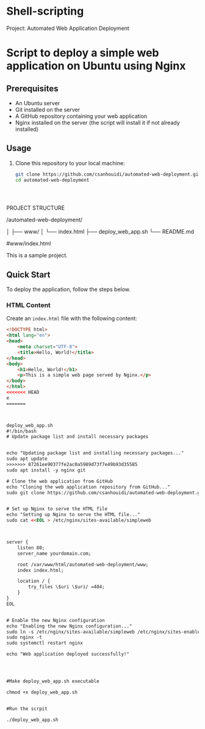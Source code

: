 # Shell-scripting
Project: Automated Web Application Deployment
# Script to deploy a simple web application on Ubuntu using Nginx

## Prerequisites
- An Ubuntu server
- Git installed on the server
- A GitHub repository containing your web application
- Nginx installed on the server (the script will install it if not already installed)

## Usage
1. Clone this repository to your local machine:

   ```bash
   git clone https://github.com/csanhouidi/automated-web-deployment.git
   cd automated-web-deployment


                                
 PROJECT STRUCTURE

/automated-web-deployment/

│
├── www/
│   └── index.html
├── deploy_web_app.sh
└── README.md


#www/index.html

<!DOCTYPE html>
<html lang="en">
<head>
    <meta charset="UTF-8">
   <!DOCTYPE html>
<h# Project Title

This is a sample project.

## Quick Start

To deploy the application, follow the steps below.

### HTML Content

Create an `index.html` file with the following content:

```html
<!DOCTYPE html>
<html lang="en">
<head>
    <meta charset="UTF-8">
    <title>Hello, World!</title>
</head>
<body>
    <h1>Hello, World!</h1>
    <p>This is a simple web page served by Nginx.</p>
</body>
</html>
<<<<<<< HEAD
e
=======



deploy_web_app.sh
#!/bin/bash
# Update package list and install necessary packages


echo "Updating package list and installing necessary packages..."
sudo apt update
>>>>>>> 87261ee90377fe2ac0a5989d73f7e49b93d35585
sudo apt install -y nginx git

# Clone the web application from GitHub
echo "Cloning the web application repository from GitHub..."
sudo git clone https://github.com/csanhouidi/automated-web-deployment.git /var/www/html/automated-web-deployment


# Set up Nginx to serve the HTML file
echo "Setting up Nginx to serve the HTML file..."
sudo cat <<EOL > /etc/nginx/sites-available/simpleweb



server {
    listen 80;
    server_name yourdomain.com;

    root /var/www/html/automated-web-deployment/www;
    index index.html;

    location / {
        try_files \$uri \$uri/ =404;
    }
}
EOL


# Enable the new Nginx configuration
echo "Enabling the new Nginx configuration..."
sudo ln -s /etc/nginx/sites-available/simpleweb /etc/nginx/sites-enabled/
sudo nginx -t
sudo systemctl restart nginx

echo "Web application deployed successfully!"




#Make deploy_web_app.sh executable

chmod +x deploy_web_app.sh


#Run the scrpit

./deploy_web_app.sh

